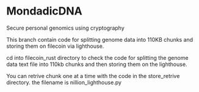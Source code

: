 # MondadicDNA
Secure personal genomics using cryptography


This branch contain code for splitting genome data into 110KB chunks and storing them on filecoin via lighthouse.

cd into filecoin_rust directory to check the code for splitting the genome data text file into 110kb chunks and then storing them on the lighthouse.

You can retrive chunk one at a time with the code in the store_retrive directory. the filename is nillion_lighthouse.py
